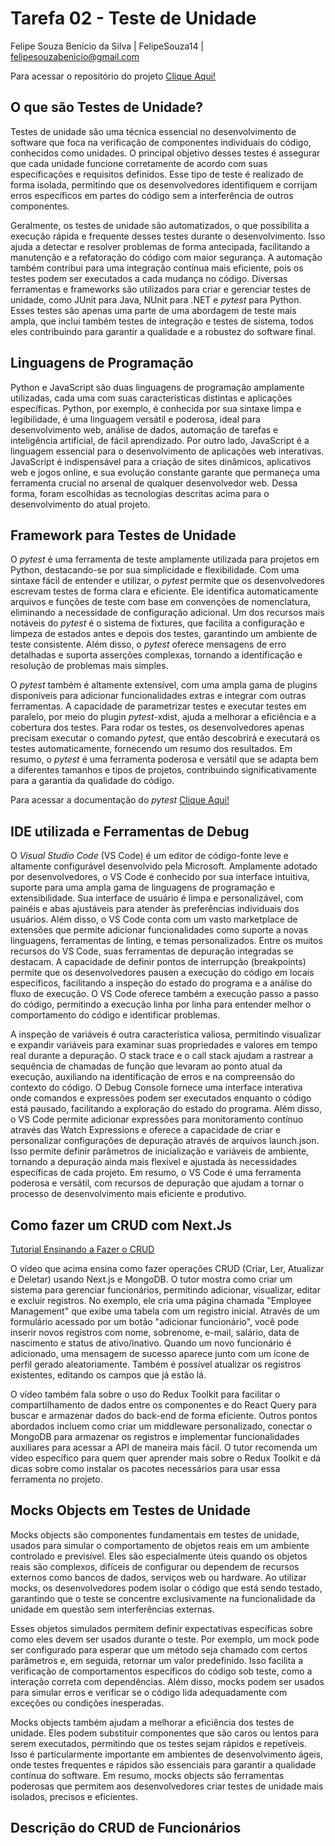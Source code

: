 # Tarefa 02 - Teste de Unidade

Felipe Souza Benício da Silva | FelipeSouza14 | felipesouzabenicio@gmail.com

Para acessar o repositório do projeto [Clique Aqui!](https://github.com/melquetrindade/sigQueijaria)

## O que são Testes de Unidade?

Testes de unidade são uma técnica essencial no desenvolvimento de software que foca na verificação de componentes individuais do código, conhecidos como unidades. O principal objetivo desses testes é assegurar que cada unidade funcione corretamente de acordo com suas especificações e requisitos definidos. Esse tipo de teste é realizado de forma isolada, permitindo que os desenvolvedores identifiquem e corrijam erros específicos em partes do código sem a interferência de outros componentes.

Geralmente, os testes de unidade são automatizados, o que possibilita a execução rápida e frequente desses testes durante o desenvolvimento. Isso ajuda a detectar e resolver problemas de forma antecipada, facilitando a manutenção e a refatoração do código com maior segurança. A automação também contribui para uma integração contínua mais eficiente, pois os testes podem ser executados a cada mudança no código. Diversas ferramentas e frameworks são utilizados para criar e gerenciar testes de unidade, como JUnit para Java, NUnit para .NET e _pytest_ para Python. Esses testes são apenas uma parte de uma abordagem de teste mais ampla, que inclui também testes de integração e testes de sistema, todos eles contribuindo para garantir a qualidade e a robustez do software final.

## Linguagens de Programação

Python e JavaScript são duas linguagens de programação amplamente utilizadas, cada uma com suas características distintas e aplicações específicas. Python, por exemplo, é conhecida por sua sintaxe limpa e legibilidade, é uma linguagem versátil e poderosa, ideal para desenvolvimento web, análise de dados, automação de tarefas e inteligência artificial, de fácil aprendizado.
Por outro lado, JavaScript é a linguagem essencial para o desenvolvimento de aplicações web interativas. JavaScript é indispensável para a criação de sites dinâmicos, aplicativos web e jogos online, e sua evolução constante garante que permaneça uma ferramenta crucial no arsenal de qualquer desenvolvedor web. Dessa forma, foram escolhidas as tecnologias descritas acima para o desenvolvimento do atual projeto.

## Framework para Testes de Unidade

O _pytest_ é uma ferramenta de teste amplamente utilizada para projetos em Python, destacando-se por sua simplicidade e flexibilidade. Com uma sintaxe fácil de entender e utilizar, o _pytest_ permite que os desenvolvedores escrevam testes de forma clara e eficiente. Ele identifica automaticamente arquivos e funções de teste com base em convenções de nomenclatura, eliminando a necessidade de configuração adicional. Um dos recursos mais notáveis do _pytest_ é o sistema de fixtures, que facilita a configuração e limpeza de estados antes e depois dos testes, garantindo um ambiente de teste consistente. Além disso, o _pytest_ oferece mensagens de erro detalhadas e suporta asserções complexas, tornando a identificação e resolução de problemas mais simples.

O _pytest_ também é altamente extensível, com uma ampla gama de plugins disponíveis para adicionar funcionalidades extras e integrar com outras ferramentas. A capacidade de parametrizar testes e executar testes em paralelo, por meio do plugin _pytest_-xdist, ajuda a melhorar a eficiência e a cobertura dos testes. Para rodar os testes, os desenvolvedores apenas precisam executar o comando _pytest_, que então descobrirá e executará os testes automaticamente, fornecendo um resumo dos resultados. Em resumo, o _pytest_ é uma ferramenta poderosa e versátil que se adapta bem a diferentes tamanhos e tipos de projetos, contribuindo significativamente para a garantia da qualidade do código.

Para acessar a documentação do _pytest_ [Clique Aqui!](https://docs.pytest.org/en/stable/contents.html)

## IDE utilizada e Ferramentas de Debug

O _Visual Studio Code_ (VS Code) é um editor de código-fonte leve e altamente configurável desenvolvido pela Microsoft. Amplamente adotado por desenvolvedores, o VS Code é conhecido por sua interface intuitiva, suporte para uma ampla gama de linguagens de programação e extensibilidade. Sua interface de usuário é limpa e personalizável, com painéis e abas ajustáveis para atender às preferências individuais dos usuários. Além disso, o VS Code conta com um vasto marketplace de extensões que permite adicionar funcionalidades como suporte a novas linguagens, ferramentas de linting, e temas personalizados. Entre os muitos recursos do VS Code, suas ferramentas de depuração integradas se destacam. A capacidade de definir pontos de interrupção (breakpoints) permite que os desenvolvedores pausen a execução do código em locais específicos, facilitando a inspeção do estado do programa e a análise do fluxo de execução. O VS Code oferece também a execução passo a passo do código, permitindo a execução linha por linha para entender melhor o comportamento do código e identificar problemas.

A inspeção de variáveis é outra característica valiosa, permitindo visualizar e expandir variáveis para examinar suas propriedades e valores em tempo real durante a depuração. O stack trace e o call stack ajudam a rastrear a sequência de chamadas de função que levaram ao ponto atual da execução, auxiliando na identificação de erros e na compreensão do contexto do código. O Debug Console fornece uma interface interativa onde comandos e expressões podem ser executados enquanto o código está pausado, facilitando a exploração do estado do programa. Além disso, o VS Code permite adicionar expressões para monitoramento contínuo através das Watch Expressions e oferece a capacidade de criar e personalizar configurações de depuração através de arquivos launch.json. Isso permite definir parâmetros de inicialização e variáveis de ambiente, tornando a depuração ainda mais flexível e ajustada às necessidades específicas de cada projeto. Em resumo, o VS Code é uma ferramenta poderosa e versátil, com recursos de depuração que ajudam a tornar o processo de desenvolvimento mais eficiente e produtivo.

## Como fazer um CRUD com Next.Js

[Tutorial Ensinando a Fazer o CRUD](https://www.youtube.com/watch?v=RKDfKbLJkZQ&list=PLcj1aOceG9D_4EhNJvzKt-bMvEEXbKNSj)

O vídeo que acima ensina como fazer operações CRUD (Criar, Ler, Atualizar e Deletar) usando Next.js e MongoDB. O tutor mostra como criar um sistema para gerenciar funcionários, permitindo adicionar, visualizar, editar e excluir registros. No exemplo, ele cria uma página chamada "Employee Management" que exibe uma tabela com um registro inicial. Através de um formulário acessado por um botão "adicionar funcionário", você pode inserir novos registros com nome, sobrenome, e-mail, salário, data de nascimento e status de ativo/inativo. Quando um novo funcionário é adicionado, uma mensagem de sucesso aparece junto com um ícone de perfil gerado aleatoriamente. Também é possível atualizar os registros existentes, editando os campos que já estão lá.

O vídeo também fala sobre o uso do Redux Toolkit para facilitar o compartilhamento de dados entre os componentes e do React Query para buscar e armazenar dados do back-end de forma eficiente. Outros pontos abordados incluem como criar um middleware personalizado, conectar o MongoDB para armazenar os registros e implementar funcionalidades auxiliares para acessar a API de maneira mais fácil. O tutor recomenda um vídeo específico para quem quer aprender mais sobre o Redux Toolkit e dá dicas sobre como instalar os pacotes necessários para usar essa ferramenta no projeto.

## Mocks Objects em Testes de Unidade

Mocks objects são componentes fundamentais em testes de unidade, usados para simular o comportamento de objetos reais em um ambiente controlado e previsível. Eles são especialmente úteis quando os objetos reais são complexos, difíceis de configurar ou dependem de recursos externos como bancos de dados, serviços web ou hardware. Ao utilizar mocks, os desenvolvedores podem isolar o código que está sendo testado, garantindo que o teste se concentre exclusivamente na funcionalidade da unidade em questão sem interferências externas.

Esses objetos simulados permitem definir expectativas específicas sobre como eles devem ser usados durante o teste. Por exemplo, um mock pode ser configurado para esperar que um método seja chamado com certos parâmetros e, em seguida, retornar um valor predefinido. Isso facilita a verificação de comportamentos específicos do código sob teste, como a interação correta com dependências. Além disso, mocks podem ser usados para simular erros e verificar se o código lida adequadamente com exceções ou condições inesperadas.

Mocks objects também ajudam a melhorar a eficiência dos testes de unidade. Eles podem substituir componentes que são caros ou lentos para serem executados, permitindo que os testes sejam rápidos e repetíveis. Isso é particularmente importante em ambientes de desenvolvimento ágeis, onde testes frequentes e rápidos são essenciais para garantir a qualidade contínua do software. Em resumo, mocks objects são ferramentas poderosas que permitem aos desenvolvedores criar testes de unidade mais isolados, precisos e eficientes.

## Descrição do CRUD de Funcionários

